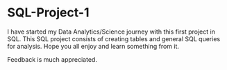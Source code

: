 # SQL-Project-1
I have started my Data Analytics/Science journey with this first project in SQL.
This SQL project consists of creating tables and general SQL queries for analysis.
Hope you all enjoy and learn something from it.

Feedback is much appreciated. 
